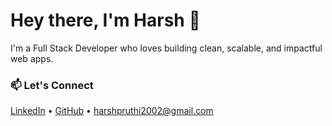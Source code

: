 # Hey there, I'm Harsh 👋

I'm a Full Stack Developer who loves building clean, scalable, and impactful web apps.  

### 📫 Let's Connect

[LinkedIn](https://linkedin.com/in/harsh-pruthi) • [GitHub](https://github.com/pr0thi) • harshpruthi2002@gmail.com

